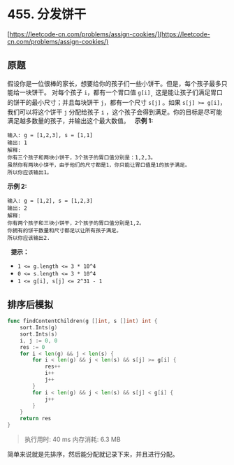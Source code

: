 # 455. 分发饼干
[https://leetcode-cn.com/problems/assign-cookies/](https://leetcode-cn.com/problems/assign-cookies/) 
## 原题
假设你是一位很棒的家长，想要给你的孩子们一些小饼干。但是，每个孩子最多只能给一块饼干。
对每个孩子 `i`，都有一个胃口值 `g[i]`<sub>，</sub>这是能让孩子们满足胃口的饼干的最小尺寸；并且每块饼干 `j`，都有一个尺寸 `s[j]`<sub> </sub>。如果 `s[j] >= g[i]`，我们可以将这个饼干 `j` 分配给孩子 `i` ，这个孩子会得到满足。你的目标是尽可能满足越多数量的孩子，并输出这个最大数值。
 
**示例 1:** 
```
输入: g = [1,2,3], s = [1,1]
输出: 1
解释: 
你有三个孩子和两块小饼干，3个孩子的胃口值分别是：1,2,3。
虽然你有两块小饼干，由于他们的尺寸都是1，你只能让胃口值是1的孩子满足。
所以你应该输出1。
```
**示例 2:** 
```
输入: g = [1,2], s = [1,2,3]
输出: 2
解释: 
你有两个孩子和三块小饼干，2个孩子的胃口值分别是1,2。
你拥有的饼干数量和尺寸都足以让所有孩子满足。
所以你应该输出2.
```
 
**提示：** 
- `1 <= g.length <= 3 * 10^4`
- `0 <= s.length <= 3 * 10^4`
- `1 <= g[i], s[j] <= 2^31 - 1`


## 排序后模拟
```go
func findContentChildren(g []int, s []int) int {
	sort.Ints(g)
	sort.Ints(s)
	i, j := 0, 0
	res := 0
	for i < len(g) && j < len(s) {
		for i < len(g) && j < len(s) && s[j] >= g[i] {
			res++
			i++
			j++
		}
		for i < len(g) && j < len(s) && s[j] < g[i] {
			j++
		}
	}
	return res
}
```
>执行用时: 40 ms
内存消耗: 6.3 MB

简单来说就是先排序，然后能分配就记录下来，并且进行分配。